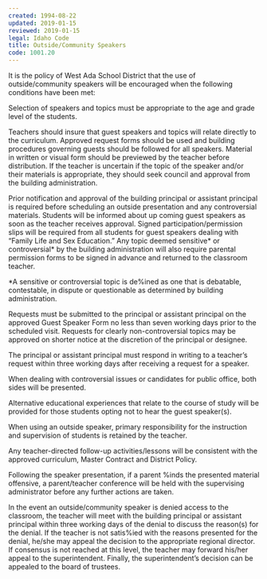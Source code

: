 ```yaml
---
created: 1994-08-22
updated: 2019-01-15
reviewed: 2019-01-15
legal: Idaho Code
title: Outside/Community Speakers
code: 1001.20
---
```


It is the policy of West Ada School District that the use of outside/community speakers will be encouraged when the following conditions have been met:

Selection of speakers and topics must be appropriate to the age and grade level of the students.

Teachers should insure that guest speakers and topics will relate directly to the curriculum. Approved request forms should be used and building procedures governing guests should be followed for all speakers. Material in written or visual form should be previewed by the teacher before distribution. If the teacher is uncertain if the topic of the speaker and/or their materials is appropriate, they should seek council and approval from the building administration.

Prior notification and approval of the building principal or assistant principal is required before scheduling an outside presentation and any controversial materials. Students will be informed about up coming guest speakers as soon as the teacher receives approval. Signed participation/permission slips will be required from all students for guest speakers dealing with “Family Life and Sex Education.” Any topic deemed sensitive* or controversial* by the building administration will also require parental permission forms to be signed in advance and returned to the classroom teacher.

*A sensitive or controversial topic is de%ined as one that is debatable, contestable, in dispute or questionable as determined by building administration.

Requests must be submitted to the principal or assistant principal on the approved Guest Speaker Form no less than seven working days prior to the scheduled visit. Requests for clearly non-controversial topics may be approved on shorter notice at the discretion of the principal or designee.

The principal or assistant principal must respond in writing to a teacher’s request within three working days after receiving a request for a speaker.

When dealing with controversial issues or candidates for public office, both sides will be presented.

Alternative educational experiences that relate to the course of study will be provided for those students opting not to hear the guest speaker(s).

When using an outside speaker, primary responsibility for the instruction and supervision of students is retained by the teacher.

Any teacher-directed follow-up activities/lessons will be consistent with the approved curriculum, Master Contract and District Policy.

Following the speaker presentation, if a parent %inds the presented material offensive, a parent/teacher conference will be held with the supervising administrator before any further actions are taken.

In the event an outside/community speaker is denied access to the classroom, the teacher will meet with the building principal or assistant principal within three working days of the denial to discuss the reason(s) for the denial. If the teacher is not satis%ied with the reasons presented for the denial, he/she may appeal the decision to the appropriate regional director. If consensus is not reached at this level, the teacher may forward his/her appeal to the superintendent. Finally, the superintendent’s decision can be appealed to the board of trustees.

